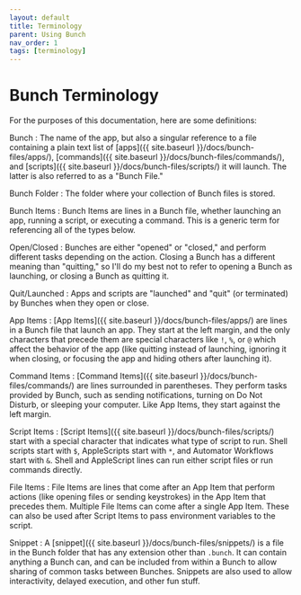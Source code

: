 ```yaml
---
layout: default
title: Terminology
parent: Using Bunch
nav_order: 1
tags: [terminology]
---
```

# Bunch Terminology

For the purposes of this documentation, here are some definitions:

Bunch
: The name of the app, but also a singular reference to a file containing a plain text list of [apps]({{ site.baseurl }}/docs/bunch-files/apps/), [commands]({{ site.baseurl }}/docs/bunch-files/commands/), and [scripts]({{ site.baseurl }}/docs/bunch-files/scripts/) it will launch. The latter is also referred to as a "Bunch File."

Bunch Folder
: The folder where your collection of Bunch files is stored.

Bunch Items
: Bunch Items are lines in a Bunch file, whether launching an app, running a script, or executing a command. This is a generic term for referencing all of the types below.

Open/Closed
: Bunches are either "opened" or "closed," and perform different tasks depending on the action. Closing a Bunch has a different meaning than "quitting," so I'll do my best not to refer to opening a Bunch as launching, or closing a Bunch as quitting it.

Quit/Launched
: Apps and scripts are "launched" and "quit" (or terminated) by Bunches when they open or close.

App Items
: [App Items]({{ site.baseurl }}/docs/bunch-files/apps/) are lines in a Bunch file that launch an app. They start at the left margin, and the only characters that precede them are special characters like `!`, `%`, or `@` which affect the behavior of the app (like quitting instead of launching, ignoring it when closing, or focusing the app and hiding others after launching it).

Command Items
: [Command Items]({{ site.baseurl }}/docs/bunch-files/commands/) are lines surrounded in parentheses. They perform tasks provided by Bunch, such as sending notifications, turning on Do Not Disturb, or sleeping your computer. Like App Items, they start against the left margin.

Script Items
: [Script Items]({{ site.baseurl }}/docs/bunch-files/scripts/) start with a special character that indicates what type of script to run. Shell scripts start with `$`, AppleScripts start with `*`, and Automator Workflows start with `&`. Shell and AppleScript lines can run either script files or run commands directly.

File Items
: File Items are lines that come after an App Item that perform actions (like opening files or sending keystrokes) in the App Item that precedes them. Multiple File Items can come after a single App Item. These can also be used after Script Items to pass environment variables to the script.

Snippet
: A [snippet]({{ site.baseurl }}/docs/bunch-files/snippets/) is a file in the Bunch folder that has any extension other than `.bunch`. It can contain anything a Bunch can, and can be included from within a Bunch to allow sharing of common tasks between Bunches. Snippets are also used to allow interactivity, delayed execution, and other fun stuff.
